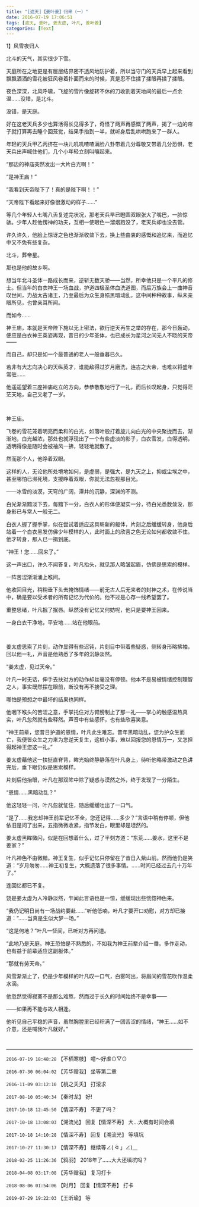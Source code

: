 ```yaml
---
title: "[遮天]【姜叶姜】归来（一）"
date: 2016-07-19 17:06:51
tags: [遮天, 姜叶, 姜太虚, 叶凡, 姜叶姜]
categories: [Text]
---
```


<p dir="ltr"  >1】风雪夜归人</p> 
<p dir="ltr"  >北斗的天气，其实很少下雪。</p> 
<p dir="ltr"  >天庭所在之地更是有层层结界密不透风地防护着，所以当守门的天兵早上起来看到飘飘洒洒的雪花被狂风卷着扑面而来的时候，真是忍不住揉了揉眼再揉了揉眼。</p> 
<p dir="ltr"  >夜色深深，北风呼啸，飞旋的雪片像旋转不休的刀收割着天地间的最后一点余温……没错，是北斗。</p> 
<p dir="ltr"  >没错，是天庭。</p> 
<p dir="ltr"  >好在这老天兵多少也算活得长见得多了，奇怪了两声再感慨了两声，揭了一边的帘子就打算再去睡个回笼觉，结果手抬到一半，就听身后乱哄哄跑来了一群人。</p> 
<p dir="ltr"  >年轻的天兵甲乙丙挤在一块儿叽叽喳喳满脸八卦带着几分尊敬又带着几分恐惧，老天兵出声喊住他们，几个小年轻立刻叫嚷起来。</p> 
<p dir="ltr"  >“那边的神庙突然发出一大片白光啊！”</p> 
<p dir="ltr"  >“是神王庙！”</p> 
<p dir="ltr"  >“我看到天帝陛下了！真的是陛下啊！！”</p> 
<p dir="ltr"  >“天帝陛下看起来好像很激动的样子……”</p> 
<p dir="ltr"  >等几个年轻人七嘴八舌复述完状况，那老天兵早已瞪圆双眼张大了嘴巴，一脸惊骇。少年人趁他愣神的功夫，互相一使眼色一溜烟跑没了，老天兵却也没去管。</p> 
<p dir="ltr"  >许久许久，他脸上惊讶之色也渐渐收敛下去，换上些由衷的感慨和追忆来，而追忆中又不免有些复杂。</p> 
<p dir="ltr"  >北斗，葬帝星。</p> 
<p dir="ltr"  >那也是他的故乡啊。</p> 
<p dir="ltr"  >想当年北斗圣体一路成长而来，逆斩无数天骄——当然，所幸他只是一个平凡的修士。但当年的白衣神王一场血战，护道四极圣体血洗道图，而后万族会上一曲神音叹世间，力战太古诸王，乃至最后为众生身殒黑暗动乱，这中间种种故事，纵未亲眼所见，也曾亲耳所闻。</p> 
<p dir="ltr"  >而如今……</p> 
<p dir="ltr"  >神王庙，本就是天帝陛下施以无上密法，欲行逆天再生之举的存在，那今日轰动，便应是白衣神王英姿再现，昔日的少年圣体，也已成长为星河之间无人不晓的天帝——</p> 
<p dir="ltr"  >而自己，却只是如一个最普通的老人一般垂暮已久。</p> 
<p dir="ltr"  >若非有大志向决心的天纵英才，谁能敌得过岁月磨洗，连古之大帝，也难以将盛年常驻……</p> 
<p dir="ltr"  >他遥遥望着三座神庙屹立的方向，恭恭敬敬地行了一礼，而后长叹起身，只觉得茫茫天地，自己又老了一岁。</p> 
<p dir="ltr"  >&nbsp;</p> 
<p dir="ltr"  >神王庙。</p> 
<p dir="ltr"  >飞卷的雪花笼着明亮而柔和的白光，如落叶般打着旋儿向白光的中央聚拢而去，渐渐地，白光越浓，那处也就浮现出了一个有些虚淡的影子，白衣雪发，白得透明，透明得像是随时会被袖风一拂，轻轻地就散了。</p> 
<p dir="ltr"  >然而那个人，他睁着双眼。</p> 
<p dir="ltr"  >这样的人，无论他所处境地如何，是虚弱，是强大，是九天之上，抑或尘埃之中，甚至哪怕已濒死境，支援睁着双眼，你就无法忽视那目光。</p> 
<p dir="ltr"  >——冰雪的淡漠，天穹的广阔，潭井的沉静，深渊的不测。</p> 
<p dir="ltr"  >白光渐渐黯淡下去，每黯下一分，白衣人的形体便凝实一分，待白光悉数敛没，那身影已与常人一般无二。</p> 
<p dir="ltr"  >白衣人握了握手掌，似在尝试着适应这具崭新的躯体，片刻之后缓缓转身，他身后站着一个白衣黑发仿佛少年模样的人，此时面上的欣喜之色无论如何都收敛不住。他才转身，那人已一揖到底。</p> 
<p dir="ltr"  >“神王！您……回来了。”</p> 
<p dir="ltr"  >这一声出口，许久不闻答复，叶凡抬头，就见那人略皱起眉，仿佛是思索的模样。</p> 
<p dir="ltr"  >一阵苦涩渐渐涌上喉间。</p> 
<p dir="ltr"  >他收回目光，稍稍垂下头去掩饰情绪——前无古人后无来者的封神之术，在传说当中，确是要以受术者的所有记忆为代价的。他不过是心存一线希望罢了。</p> 
<p dir="ltr"  >重整思绪，叶凡抿了抿唇。纵然没有记忆又何妨呢，他只是要神王回来。</p> 
<p dir="ltr"  >一身白衣干净地，平安地……站在他眼前。</p> 
<p dir="ltr"  >&nbsp;</p> 
<p dir="ltr"  >姜太虚思索了片刻，动作显得有些迟钝，片刻目中带着些疑惑，侧转身形略拂袖，回以他一礼，声音是他熟悉了多年的沉静淡然。</p> 
<p dir="ltr"  >“姜太虚，见过天帝。”</p> 
<p dir="ltr"  >叶凡一时无话，伸手去扶对方的动作却丝毫没有停顿。他本不是易被情绪控制理智之人，事实既然摆在眼前，断没有再不接受之理。</p> 
<p dir="ltr"  >哪怕是预想之中最坏的结果也同样。</p> 
<p dir="ltr"  >他咽下喉头的苦涩之意，手掌托住对方臂膀制止了那一礼——掌心的触感温热真实，叶凡忽然就有些释然。声音中有些感怀，也有些欣喜笑意。</p> 
<p dir="ltr"  >“神王前辈，您昔日护道的恩情，叶凡此生难忘。昔年黑暗动乱，您为护众生而亡，我便皆众生之力来为您逆天复生，这桩小事，难以回报您的恩情万一，又怎担得起神王您这一礼。”</p> 
<p dir="ltr"  >姜太虚藉他这一扶挺直脊背，眸光始终静静落在叶凡身上，待听他略带激动之色讲完后，垂下眼仍似是思索模样。</p> 
<p dir="ltr"  >片刻后他抬眼，叶凡在那双眸中除了疑惑与漠然之外，终于发现了一分陌生。</p> 
<p dir="ltr"  >“恩情……黑暗动乱？”</p> 
<p dir="ltr"  >他这轻轻一问，叶凡忽就怔住，随后缓缓吐出了一口气。</p> 
<p dir="ltr"  >“是了……我忘却神王前辈记忆不全，您还记得……多少？”言语中稍有停顿，但他依旧是问了出来，五指微微收紧，指节发白，眼里却是坦然的。</p> 
<p dir="ltr"  >姜太虚黑眸微闪，似是在回想着什么，过了半刻方道：“东荒……姜水，这里不是姜家？”</p> 
<p dir="ltr"  >叶凡神色不由微黯。神王复生，似乎记忆只停留在了昔日入紫山前。然而他仍是笑道：“岁月匆匆……神王初复生，大概遗落了很多事情。……时间已经过去几十万年了。”</p> 
<p dir="ltr"  >连回忆都已不复。</p> 
<p dir="ltr"  >饶是姜太虚为人冷静淡然，乍闻此言语也是一惊，缓缓现出些恍惚神色来。</p> 
<p dir="ltr"  >“我仍记明日尚有一场战约要赴……”听他低喃，叶凡才要开口劝慰，对方却已接道：”……当真是生似大梦一场。”</p> 
<p dir="ltr"  >“这是何地？”叶凡一怔间，已听对方再问道。</p> 
<p dir="ltr"  >“此地乃是天庭。神王恐怕是不熟悉的，不如我为神王前辈介绍一番。多作走动，也有益于前辈适应这副躯体。”</p> 
<p dir="ltr"  >“那就有劳天帝。”</p> 
<p dir="ltr"  >风雪渐渐止了，仍是少年模样的叶凡叹一口气，白雾呵出，将眉间的雪花吹作温柔水滴。</p> 
<p dir="ltr"  >他忽然觉得寂寞不是那么难熬，然而过于长久的时间始终不是幸事——</p> 
<p dir="ltr"  >——如果再不能与故人相逢。</p> 
<p dir="ltr"  >他听见自己平稳的声音，虽然胸膛里已经积满了一团苦涩的情绪，“神王……如不介意，还是喊我叶凡就好。”</p> 
<p dir="ltr"  >&nbsp;</p>

<!-- more -->

---

`2016-07-19 18:48:28` 【不栖寒枝】 噫～好虐⊙▽⊙

`2016-07-30 06:04:02` 【芳华赠我】 坐等第二章

`2016-11-09 03:12:10` 【桃之夭夭】 打滚求

`2017-08-10 05:40:34` 【秦时龙】 好!

`2017-10-18 12:45:50` 【情深不寿】 不更了吗？

`2017-10-18 13:08:03` 【溯流光】 回复【情深不寿】 大…大概有时间会填

`2017-10-18 14:10:28` 【情深不寿】 回复【溯流光】 等填坑

`2017-10-27 11:30:17` 【情深不寿】 继续等∠( ᐛ 」∠)＿

`2018-02-25 11:26:36` 【鸦羽】 2018年了……大大还填坑吗？

`2018-04-08 03:17:08` 【芳华赠我】 复习打卡

`2018-08-06 01:54:06` 【时月】 回复【情深不寿】 打卡

`2019-07-29 19:22:03` 【王昕瑜】 等
